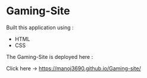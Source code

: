 # Gaming-Site

Built this application using :
* HTML 
* CSS 

The Gaming-Site is deployed here :

Click here -> https://manoj3690.github.io/Gaming-site/
